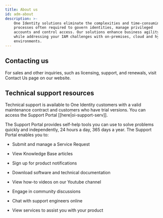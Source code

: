```yaml
---
title: About us
id: adm-about
description: >-
    One Identity solutions eliminate the complexities and time-consuming
    processes often required to govern identities, manage privileged
    accounts and control access. Our solutions enhance business agility
    while addressing your IAM challenges with on-premises, cloud and hybrid
    environments.
---
```


## Contacting us

For sales and other inquiries, such as licensing, support, and renewals,
visit Contact Us page on our website.

## Technical support resources

Technical support is available to One Identity customers with a valid
maintenance contract and customers who have trial versions. You can
access the Support Portal [[here|oi-support-serv]].

The Support Portal provides self-help tools you can use to solve
problems quickly and independently, 24 hours a day, 365 days a year. The
Support Portal enables you to:

- Submit and manage a Service Request

- View Knowledge Base articles

- Sign up for product notifications

- Download software and technical documentation

- View how-to videos on our Youtube channel

- Engage in community discussions

- Chat with support engineers online

- View services to assist you with your product
